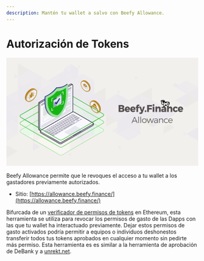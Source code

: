 ```yaml
---
description: Mantén tu wallet a salvo con Beefy Allowance.
---
```


# Autorización de Tokens

![](../.gitbook/assets/allowance.png)

Beefy Allowance permite que le revoques el acceso a tu wallet a los gastadores previamente autorizados.

* Sitio: [https://allowance.beefy.finance/](https://allowance.beefy.finance/)

Bifurcada de un [verificador de permisos de tokens](https://tac.dappstar.io/#/) en Ethereum, esta herramienta se utiliza para revocar los permisos de gasto de las Dapps con las que tu wallet ha interactuado previamente. Dejar estos permisos de gasto activados podría permitir a equipos o individuos deshonestos transferir todos tus tokens aprobados en cualquier momento sin pedirte más permiso. Esta herramienta es es similar a la herramienta de aprobación de DeBank y a [unrekt.net](https://app.unrekt.net/).
